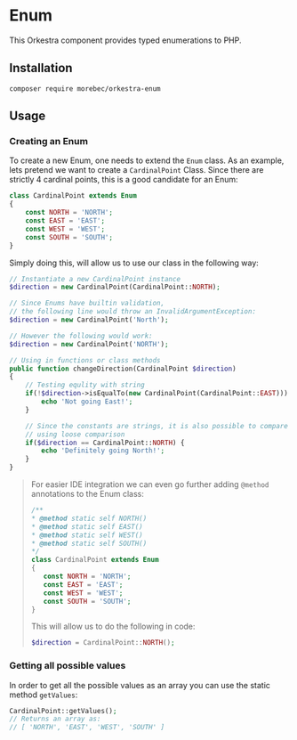 # Enum

This Orkestra component provides typed enumerations to PHP.

## Installation
```shell
composer require morebec/orkestra-enum
```

## Usage

### Creating an Enum 
To create a new Enum, one needs to extend the `Enum` class. 
As an example, lets pretend we want to create a `CardinalPoint` Class. 
Since there are strictly 4 cardinal points, this is a good candidate for an Enum:
```php
class CardinalPoint extends Enum
{
    const NORTH = 'NORTH';    
    const EAST = 'EAST';    
    const WEST = 'WEST';  
    const SOUTH = 'SOUTH';
}
```

Simply doing this, will allow us to use our class in the following way:
```php
// Instantiate a new CardinalPoint instance
$direction = new CardinalPoint(CardinalPoint::NORTH);

// Since Enums have builtin validation,
// the following line would throw an InvalidArgumentException:
$direction = new CardinalPoint('North');

// However the following would work:
$direction = new CardinalPoint('NORTH');

// Using in functions or class methods 
public function changeDirection(CardinalPoint $direction)
{
    // Testing equlity with string
    if(!$direction->isEqualTo(new CardinalPoint(CardinalPoint::EAST))) {
        echo 'Not going East!';
    }

    // Since the constants are strings, it is also possible to compare
    // using loose comparison
    if($direction == CardinalPoint::NORTH) {
        echo 'Definitely going North!';
    }    
}
```

> For easier IDE integration we can even go further adding `@method` annotations to the Enum class:
> ```php
> /**
 > * @method static self NORTH() 
 > * @method static self EAST() 
 > * @method static self WEST() 
 > * @method static self SOUTH() 
 > */
> class CardinalPoint extends Enum
> {
>    const NORTH = 'NORTH';    
>    const EAST = 'EAST';    
>    const WEST = 'WEST';  
>    const SOUTH = 'SOUTH';
> }
> ```
> This will allow us to do the following in code:
> ```php
> $direction = CardinalPoint::NORTH();
> ```

### Getting all possible values
In order to get all the possible values as an array you can use the static method `getValues`:
```php
CardinalPoint::getValues(); 
// Returns an array as: 
// [ 'NORTH', 'EAST', 'WEST', 'SOUTH' ]
```